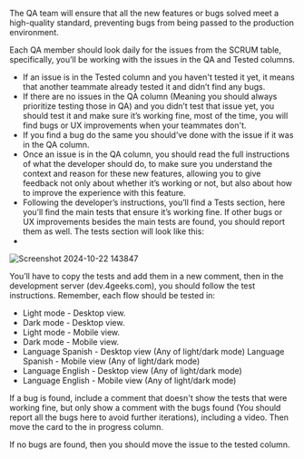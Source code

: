 The QA team will ensure that all the new features or bugs solved meet a high-quality standard, preventing bugs from being passed to the production environment.

Each QA member should look daily for the issues from the SCRUM table, specifically, you’ll be working with the issues in the QA and Tested columns.

- If an issue is in the Tested column and you haven't tested it yet, it means that another teammate already tested it and didn’t find any bugs. 
- If there are no issues in the QA column (Meaning you should always prioritize testing those in QA) and you didn’t test that issue yet, you should test it and make sure it’s working fine, most of the time, you will find bugs or UX improvements when your teammates don't.
- If you find a bug do the same you should’ve done with the issue if it was in the QA column.
- Once an issue is in the QA column, you should read the full instructions of what the developer should do, to make sure you understand the context and reason for these new features, allowing you to give feedback not only about whether it’s working or not, but also about how to improve the experience with this feature. 
- Following the developer’s instructions, you’ll find a Tests section, here you’ll find the main tests that ensure it’s working fine. If other bugs or UX improvements besides the main tests are found, you should report them as well. The tests section will look like this:
- 
![Screenshot 2024-10-22 143847](https://github.com/user-attachments/assets/b89cec2e-3a9a-401d-bf3f-a66d87b63d61)

You’ll have to copy the tests and add them in a new comment, then in the development server (dev.4geeks.com), you should follow the test instructions. Remember, each flow should be tested in:
- Light mode - Desktop view.
- Dark mode - Desktop view.
- Light mode - Mobile view.
- Dark mode - Mobile view.
- Language Spanish - Desktop view (Any of light/dark mode)
Language Spanish - Mobile view (Any of light/dark mode)
- Language English - Desktop view (Any of light/dark mode)
- Language English - Mobile view (Any of light/dark mode)

If a bug is found, include a comment that doesn't show the tests that were working fine, but only show a comment with the bugs found (You should report all the bugs here to avoid further iterations), including a video. Then move the card to the in progress column.

If no bugs are found, then you should move the issue to the tested column.

